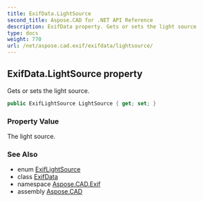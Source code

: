 ```yaml
---
title: ExifData.LightSource
second_title: Aspose.CAD for .NET API Reference
description: ExifData property. Gets or sets the light source
type: docs
weight: 770
url: /net/aspose.cad.exif/exifdata/lightsource/
---
```

## ExifData.LightSource property

Gets or sets the light source.

```csharp
public ExifLightSource LightSource { get; set; }
```

### Property Value

The light source.

### See Also

* enum [ExifLightSource](../../../aspose.cad.exif.enums/exiflightsource/)
* class [ExifData](../)
* namespace [Aspose.CAD.Exif](../../exifdata/)
* assembly [Aspose.CAD](../../../)


